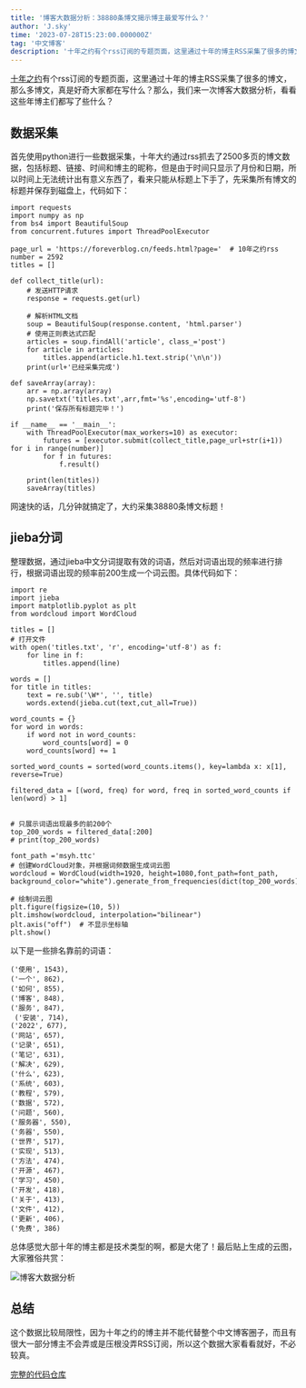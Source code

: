 ```yaml
---
title: '博客大数据分析：38880条博文揭示博主最爱写什么？'
author: 'J.sky'
time: '2023-07-28T15:23:00.000000Z'
tag: '中文博客'
description: '十年之约有个rss订阅的专题页面，这里通过十年的博主RSS采集了很多的博文，那么多博文，真是好奇大家都在写什么？那么，我们来一次博客大数据分析，看看这些年博主们都写了些什么？'
---
```

[十年之约](https://foreverblog.cn/feeds.html?page=1)有个rss订阅的专题页面，这里通过十年的博主RSS采集了很多的博文，那么多博文，真是好奇大家都在写什么？那么，我们来一次博客大数据分析，看看这些年博主们都写了些什么？

## 数据采集

首先使用python进行一些数据采集，十年大约通过rss抓去了2500多页的博文数据，包括标题、链接、时间和博主的昵称，但是由于时间只显示了月份和日期，所以时间上无法统计出有意义东西了，看来只能从标题上下手了，先采集所有博文的标题并保存到磁盘上，代码如下：

    import requests
    import numpy as np
    from bs4 import BeautifulSoup
    from concurrent.futures import ThreadPoolExecutor

    page_url = 'https://foreverblog.cn/feeds.html?page='  # 10年之约rss
    number = 2592
    titles = []

    def collect_title(url):
        # 发送HTTP请求
        response = requests.get(url)

        # 解析HTML文档
        soup = BeautifulSoup(response.content, 'html.parser')
        # 使用正则表达式匹配
        articles = soup.findAll('article', class_='post')
        for article in articles:
            titles.append(article.h1.text.strip('\n\n'))
        print(url+'已经采集完成')

    def saveArray(array):
        arr = np.array(array)
        np.savetxt('titles.txt',arr,fmt='%s',encoding='utf-8')
        print('保存所有标题完毕！')

    if __name__ == '__main__':
        with ThreadPoolExecutor(max_workers=10) as executor:
            futures = [executor.submit(collect_title,page_url+str(i+1)) for i in range(number)]
            for f in futures:
                f.result()

        print(len(titles))
        saveArray(titles)

网速快的话，几分钟就搞定了，大约采集38880条博文标题！

## jieba分词

整理数据，通过jieba中文分词提取有效的词语，然后对词语出现的频率进行排行，根据词语出现的频率前200生成一个词云图。具体代码如下：

    import re
    import jieba
    import matplotlib.pyplot as plt
    from wordcloud import WordCloud

    titles = []
    # 打开文件
    with open('titles.txt', 'r', encoding='utf-8') as f:
        for line in f:
            titles.append(line)

    words = []
    for title in titles:
        text = re.sub('\W*', '', title)
        words.extend(jieba.cut(text,cut_all=True))

    word_counts = {}
    for word in words:
        if word not in word_counts:
            word_counts[word] = 0
        word_counts[word] += 1

    sorted_word_counts = sorted(word_counts.items(), key=lambda x: x[1], reverse=True)

    filtered_data = [(word, freq) for word, freq in sorted_word_counts if len(word) > 1]


    # 只展示词语出现最多的前200个
    top_200_words = filtered_data[:200]
    # print(top_200_words)

    font_path ='msyh.ttc'
    # 创建WordCloud对象，并根据词频数据生成词云图
    wordcloud = WordCloud(width=1920, height=1080,font_path=font_path, background_color="white").generate_from_frequencies(dict(top_200_words))

    # 绘制词云图
    plt.figure(figsize=(10, 5))
    plt.imshow(wordcloud, interpolation="bilinear")
    plt.axis("off")  # 不显示坐标轴
    plt.show()

以下是一些排名靠前的词语：

    ('使用', 1543), 
    ('一个', 862), 
    ('如何', 855), 
    ('博客', 848), 
    ('服务', 847),
     ('安装', 714), 
    ('2022', 677), 
    ('网站', 657), 
    ('记录', 651), 
    ('笔记', 631), 
    ('解决', 629), 
    ('什么', 623), 
    ('系统', 603), 
    ('教程', 579), 
    ('数据', 572), 
    ('问题', 560),
    ('服务器', 550),
    ('务器', 550), 
    ('世界', 517), 
    ('实现', 513), 
    ('方法', 474), 
    ('开源', 467), 
    ('学习', 450), 
    ('开发', 418), 
    ('关于', 413), 
    ('文件', 412), 
    ('更新', 406), 
    ('免费', 386)

总体感觉大部十年的博主都是技术类型的啊，都是大佬了！最后贴上生成的云图，大家雅俗共赏：

![博客大数据分析](https://suiyan.cc/assets/images/2023/200.png)

## 总结

这个数据比较局限性，因为十年之约的博主并不能代替整个中文博客圈子，而且有很大一部分博主不会弄或是压根没弄RSS订阅，所以这个数据大家看看就好，不必较真。

[完整的代码仓库](https://github.com/bosichong/foreverblog_feeds)